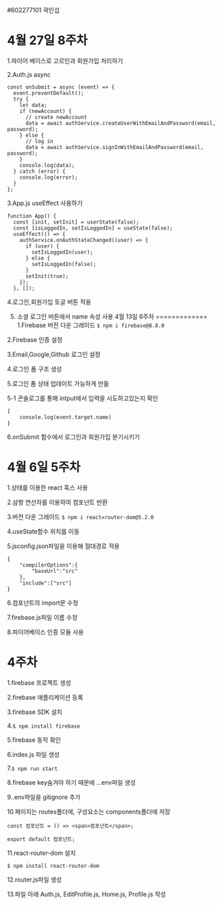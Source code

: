 #602277101 곽인섭

4월 27일 8주차
=============
1.파이어 베이스로 고르인과 회원가입 처리하기

2.Auth.js async
```
const onSubmit = async (event) => {
  event.preventDefault();
  try {
    let data;
    if (newAccount) {
      // create newAccount
      data = await authService.createUserWithEmailAndPassword(email, password);
    } else {
      // log in
      data = await authService.signInWithEmailAndPassword(email, password);
    }
    console.log(data);
  } catch (error) {
    console.log(error);
  }
};
```
3.App.js useEffect 사용하기
```
function App() {
  const [init, setInit] = userState(false);
  const [isLoggedIn, setIsLoggedIn] = useState(false);
  useEffect(() => {
    authService.onAuthStateChanged((user) => {
      if (user) {
        setIsLoggedIn(user);
      } else {
        setIsLoggedIn(false);
      }
      setInit(true);
    });
  }, []);
  ```
  4.로그인,회원가입 토글 버튼 적용

  5. 소셜 로그인 버튼에서 name 속성 사용
4월 13일 6주차 
=============
1.Firebase 버전 다운 그레이드
`$ npm i firebase@8.8.0`

2.Firebase 인증 설정

3.Email,Google,Github 로그인 설정

4.로그인 폼 구조 생성

5.로그인 폼 상태 업데이트 가능하게 만듦

5-1 콘솔로그를 통해 intput에서 입력을 시도하고있는지 확인 
```
{
    console.log(event.target.name)
}
```
6.onSubmit 함수에서 로그인과 회원가입 분기시키기

4월 6일 5주차 
=============
1.상태를 이용한 react 훅스 사용

2.삼항 연산자를 이용하여 컴포넌트 반환

3.버전 다운 그레이드
`$ npm i react=router-dom@5.2.0`

4.useState함수 위치를 이동

5.jsconfig.json파일을 이용해 절대경로 적용
```
{
    "compilerOptions":{
        "baseUrl":"src"
    },
    "include":["src"]
}
```
6.컴포넌트의 import문 수정

7.firebase.js파일 이름 수정

8.파이어베이스 인증 모듈 사용


4주차 
=============
1.firebase 프로젝트 생성

2.firebase 애플리케이션 등록

3.firebase SDK 설치

4.`$ npm install firebase`

5.firebase 동작 확인

6.index.js 파일 생성

7.`$ npm run start`

8.firebase key숨겨야 하기 때문에
...env파일 생성

9..env파일을 gitignore 추가

10.페이지는 routes폴더에, 구성요소는 components폴더에 저장

```
const 컴포넌트 = () => <span>컴포넌트</span>;

export default 컴포넌트;
```


11.react-router-dom 설치

`$ npm install react-router-dom`

12.router.js파일 생성

13.파일 아래 Auth.js, EditProfile.js, Home.js, Profile.js 작성
